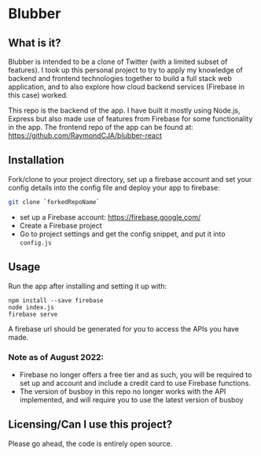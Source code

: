 # Blubber

## What is it?
Blubber is intended to be a clone of Twitter (with a limited subset of features). I took up this personal project to try to apply my knowledge of backend and frontend
technologies together to build a full stack web application, and to also explore how cloud backend services (Firebase in this case) worked.

This repo is the backend of the app. I have built it mostly using Node.js, Express but also made use of features from Firebase for some functionality in the app.
The frontend repo of the app can be found at: https://github.com/RaymondCJA/blubber-react

## Installation

Fork/clone to your project directory, set up a firebase account and set your config details into the config file and deploy your app to firebase:

```sh
git clone `forkedRepoName`
```
- set up a Firebase account: https://firebase.google.com/
- Create a Firebase project
- Go to project settings and get the config snippet, and put it into `config.js`

## Usage

Run the app after installing and setting it up with:

```
npm install --save firebase
node index.js
firebase serve
```
A firebase url should be generated for you to access the APIs you have made.

### Note as of August 2022: 
- Firebase no longer offers a free tier and as such, you will be required to set up and account and include a credit card to use Firebase functions.
- The version of busboy in this repo no longer works with the API implemented, and will require you to use the latest version of busboy

## Licensing/Can I use this project?
Please go ahead, the code is entirely open source.